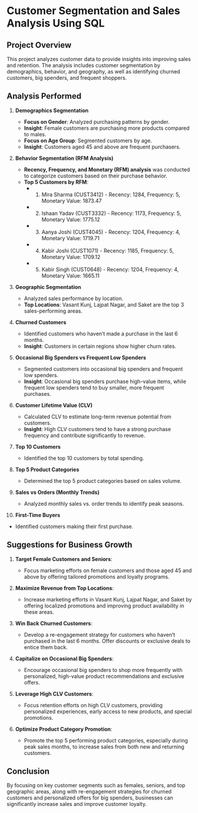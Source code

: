 
# Customer Segmentation and Sales Analysis Using SQL

## Project Overview
This project analyzes customer data to provide insights into improving sales and retention. The analysis includes customer segmentation by demographics, behavior, and geography, as well as identifying churned customers, big spenders, and frequent shoppers.

## Analysis Performed

1. **Demographics Segmentation**
   - **Focus on Gender**: Analyzed purchasing patterns by gender.
   - **Insight**: Female customers are purchasing more products compared to males.
   - **Focus on Age Group**: Segmented customers by age.
   - **Insight**: Customers aged 45 and above are frequent purchasers.

2. **Behavior Segmentation (RFM Analysis)**
   - **Recency, Frequency, and Monetary (RFM) analysis** was conducted to categorize customers based on their purchase behavior.
   - **Top 5 Customers by RFM**:
     - 1. Mira Sharma (CUST3412) - Recency: 1284, Frequency: 5, Monetary Value: 1873.47
     - 2. Ishaan Yadav (CUST3332) - Recency: 1173, Frequency: 5, Monetary Value: 1775.12
     - 3. Aanya Joshi (CUST4045) - Recency: 1204, Frequency: 4, Monetary Value: 1719.71
     - 4. Kabir Joshi (CUST1071) - Recency: 1185, Frequency: 5, Monetary Value: 1709.12
     - 5. Kabir Singh (CUST0648) - Recency: 1204, Frequency: 4, Monetary Value: 1665.11

3. **Geographic Segmentation**
   - Analyzed sales performance by location.
   - **Top Locations**: Vasant Kunj, Lajpat Nagar, and Saket are the top 3 sales-performing areas.

4. **Churned Customers**
   - Identified customers who haven’t made a purchase in the last 6 months.
   - **Insight**: Customers in certain regions show higher churn rates.

5. **Occasional Big Spenders vs Frequent Low Spenders**
   - Segmented customers into occasional big spenders and frequent low spenders.
   - **Insight**: Occasional big spenders purchase high-value items, while frequent low spenders tend to buy smaller, more frequent purchases.

6. **Customer Lifetime Value (CLV)**
   - Calculated CLV to estimate long-term revenue potential from customers.
   - **Insight**: High CLV customers tend to have a strong purchase frequency and contribute significantly to revenue.

7. **Top 10 Customers**
   - Identified the top 10 customers by total spending.

8. **Top 5 Product Categories**
   - Determined the top 5 product categories based on sales volume.

9. **Sales vs Orders (Monthly Trends)**
   - Analyzed monthly sales vs. order trends to identify peak seasons.

10. **First-Time Buyers**
   - Identified customers making their first purchase.

## Suggestions for Business Growth

1. **Target Female Customers and Seniors**:
   - Focus marketing efforts on female customers and those aged 45 and above by offering tailored promotions and loyalty programs.

2. **Maximize Revenue from Top Locations**:
   - Increase marketing efforts in Vasant Kunj, Lajpat Nagar, and Saket by offering localized promotions and improving product availability in these areas.

3. **Win Back Churned Customers**:
   - Develop a re-engagement strategy for customers who haven’t purchased in the last 6 months. Offer discounts or exclusive deals to entice them back.

4. **Capitalize on Occasional Big Spenders**:
   - Encourage occasional big spenders to shop more frequently with personalized, high-value product recommendations and exclusive offers.

5. **Leverage High CLV Customers**:
   - Focus retention efforts on high CLV customers, providing personalized experiences, early access to new products, and special promotions.

6. **Optimize Product Category Promotion**:
   - Promote the top 5 performing product categories, especially during peak sales months, to increase sales from both new and returning customers.

## Conclusion
By focusing on key customer segments such as females, seniors, and top geographic areas, along with re-engagement strategies for churned customers and personalized offers for big spenders, businesses can significantly increase sales and improve customer loyalty.
